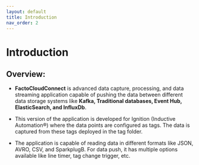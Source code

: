 ```yaml
---
layout: default
title: Introduction
nav_order: 2
---
```

# Introduction

## Overview: 
* **FactoCloudConnect** is advanced data capture, processing, and data streaming application capable of pushing the data between different data storage systems like **Kafka, Traditional databases, Event Hub, ElasticSearch, and InfluxDb**.

* This version of the application is developed for Ignition (Inductive Automation®) where the data points are configured as tags. The data is captured from these tags deployed in the tag folder. 

* The application is capable of reading data in different formats like JSON, AVRO, CSV, and SparkplugB. For data push, it has multiple options available like line timer, tag change trigger, etc. 
